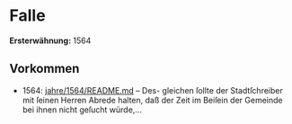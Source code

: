 # Falle

**Ersterwähnung:** 1564

## Vorkommen
- 1564: [jahre/1564/README.md](../jahre/1564/README.md) – Des-
gleichen ſollte der Stadtſchreiber mit ſeinen Herren Abrede
halten, daß der Zeit im Beiſein der Gemeinde bei ihnen
nicht geſucht würde,...
